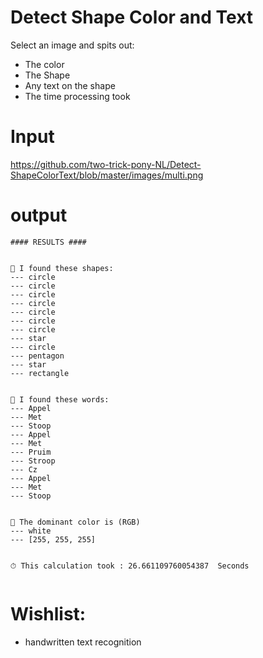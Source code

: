 # Detect Shape Color and Text
Select an image and spits out:
- The color
- The Shape
- Any text on the shape
- The time processing took

# Input
https://github.com/two-trick-pony-NL/Detect-ShapeColorText/blob/master/images/multi.png

# output
```
#### RESULTS ####


🔸 I found these shapes:
--- circle
--- circle
--- circle
--- circle
--- circle
--- circle
--- circle
--- star
--- circle
--- pentagon
--- star
--- rectangle


💬 I found these words:
--- Appel
--- Met
--- Stoop
--- Appel
--- Met
--- Pruim
--- Stroop
--- Cz
--- Appel
--- Met
--- Stoop


🎨 The dominant color is (RGB) 
--- white
--- [255, 255, 255]


⏱ This calculation took : 26.661109760054387  Seconds


```

# Wishlist: 
- handwritten text recognition
